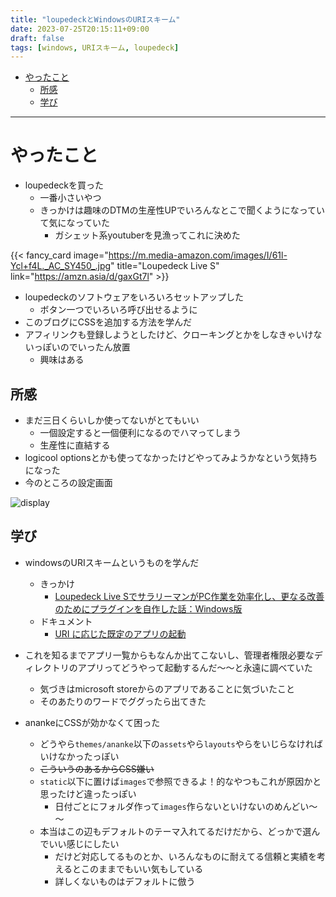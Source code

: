 ```yaml
---
title: "loupedeckとWindowsのURIスキーム"
date: 2023-07-25T20:15:11+09:00
draft: false
tags: [windows, URIスキーム, loupedeck]
---
```


- [やったこと](#やったこと)
  - [所感](#所感)
  - [学び](#学び)

---

# やったこと
* loupedeckを買った
  * 一番小さいやつ
  * きっかけは趣味のDTMの生産性UPでいろんなとこで聞くようになっていて気になっていた
    * ガシェット系youtuberを見漁ってこれに決めた

{{< fancy_card image="https://m.media-amazon.com/images/I/61l-Ycl+f4L._AC_SY450_.jpg" title="Loupedeck Live S" link="https://amzn.asia/d/gaxGt7l" >}}

<!--more-->


* loupedeckのソフトウェアをいろいろセットアップした
  * ボタン一つでいろいろ呼び出せるように
* このブログにCSSを追加する方法を学んだ
* アフィリンクも登録しようとしたけど、クローキングとかをしなきゃいけないっぽいのでいったん放置
  * 興味はある

## 所感
* まだ三日くらいしか使ってないがとてもいい
  * 一個設定すると一個便利になるのでハマってしまう
  * 生産性に直結する
* logicool optionsとかも使ってなかったけどやってみようかなという気持ちになった
* 今のところの設定画面

![display](images/loupedeck.png)


## 学び
* windowsのURIスキームというものを学んだ
  * きっかけ
    * [Loupedeck Live SでサラリーマンがPC作業を効率化し、更なる改善のためにプラグインを自作した話：Windows版](https://swk623.com/2023/02/05/loupedeck-live-s%E3%82%92%E3%82%B5%E3%83%A9%E3%83%AA%E3%83%BC%E3%83%9E%E3%83%B3%E3%81%8Cpc%E4%BD%9C%E6%A5%AD%EF%BC%88%E4%B8%BB%E3%81%ABmicrosoft-teams%EF%BC%89%E3%81%A7%E5%88%A9%E7%94%A8%E3%81%99/)
  * ドキュメント
    * [URI に応じた既定のアプリの起動](https://learn.microsoft.com/ja-jp/windows/uwp/launch-resume/launch-default-app)
  
* これを知るまでアプリ一覧からもなんか出てこないし、管理者権限必要なディレクトリのアプリってどうやって起動するんだ～～と永遠に調べていた
  * 気づきはmicrosoft storeからのアプリであることに気づいたこと
  * そのあたりのワードでググったら出てきた
* anankeにCSSが効かなくて困った
  * どうやら`themes/ananke`以下の`assets`やら`layouts`やらをいじらなければいけなかったっぽい
  * ~~こういうのあるからCSS嫌い~~
  * `static`以下に置けば`images`で参照できるよ！的なやつもこれが原因かと思ったけど違ったっぽい
    * 日付ごとにフォルダ作って`images`作らないといけないのめんどい～～
  * 本当はこの辺もデフォルトのテーマ入れてるだけだから、どっかで選んでいい感じにしたい
    * だけど対応してるものとか、いろんなものに耐えてる信頼と実績を考えるとこのままでもいい気もしている
    * 詳しくないものはデフォルトに倣う

